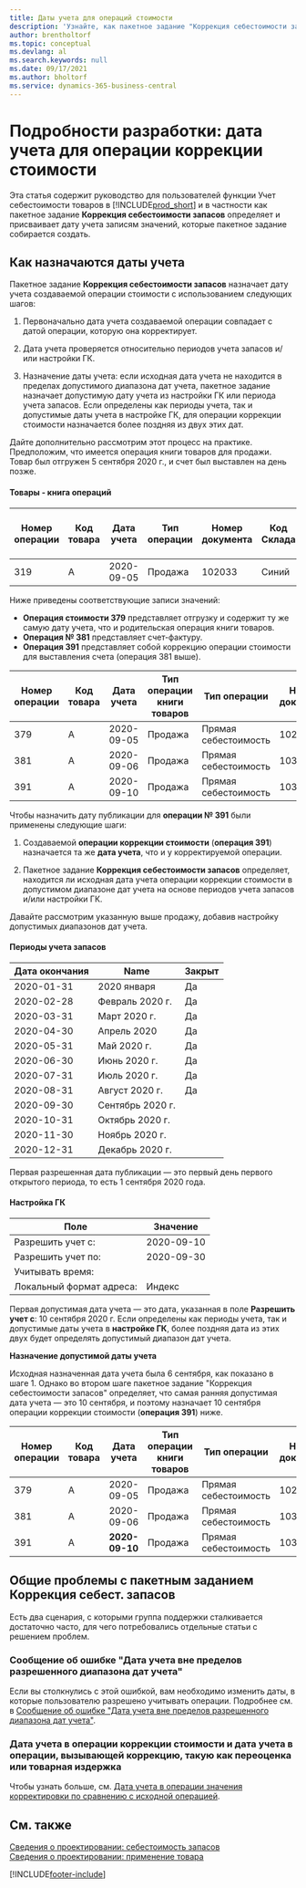 ```yaml
---
title: Даты учета для операций стоимости
description: 'Узнайте, как пакетное задание "Коррекция себестоимости запасов" идентифицирует и назначает дату учета операциям стоимости, которые пакетное задание собирается создать.'
author: brentholtorf
ms.topic: conceptual
ms.devlang: al
ms.search.keywords: null
ms.date: 09/17/2021
ms.author: bholtorf
ms.service: dynamics-365-business-central
---
```

# <a name="design-details-posting-date-on-adjustment-value-entry"></a>Подробности разработки: дата учета для операции коррекции стоимости

Эта статья содержит руководство для пользователей функции Учет себестоимости товаров в [!INCLUDE[prod_short](includes/prod_short.md)] и в частности как пакетное задание **Коррекция себестоимости запасов** определяет и присваивает дату учета записям значений, которые пакетное задание собирается создать.

## <a name="how-posting-dates-are-assigned"></a>Как назначаются даты учета

Пакетное задание **Коррекция себестоимости запасов** назначает дату учета создаваемой операции стоимости с использованием следующих шагов:  

1. Первоначально дата учета создаваемой операции совпадает с датой операции, которую она корректирует.  

2. Дата учета проверяется относительно периодов учета запасов и/или настройки ГК.  

3. Назначение даты учета: если исходная дата учета не находится в пределах допустимого диапазона дат учета, пакетное задание назначает допустимую дату учета из настройки ГК или периода учета запасов. Если определены как периоды учета, так и допустимые даты учета в настройке ГК, для операции коррекции стоимости назначается более поздняя из двух этих дат.  

Дайте дополнительно рассмотрим этот процесс на практике. Предположим, что имеется операция книги товаров для продажи. Товар был отгружен 5 сентября 2020 г., и счет был выставлен на день позже.  

#### <a name="item-ledger-entry"></a>Товары - книга операций

|Номер операции  |Код товара  |Дата учета  |Тип операции  | Номер документа |Код Склада  |количество;  |Сумма себестоимости (факт.)  |Кол-во по выст. счетам  |Остаток  |
|---------|---------|---------|---------|---------|---------|---------|---------|---------|---------|
|319     |А         |2020-09-05     |  Продажа       |102033     |  Синий       | -1    |    -11     |-1     |    0     |

Ниже приведены соответствующие записи значений:

- **Операция стоимости 379** представляет отгрузку и содержит ту же самую дату учета, что и родительская операция книги товаров.  
- **Операция № 381** представляет счет-фактуру.  
- **Операция 391** представляет собой коррекцию операции стоимости для выставления счета (операция 381 выше).  

|Номер операции  |Код товара  |Дата учета  |Тип операции книги товаров  |Тип операции  |Номер документа  |Номер товарной операции  |Код Склада  |Кол-во в товарной операции  |Кол-во по выст. счетам  |Сумма себестоимости (факт.)  |Сумма себестоимости (ожид.)  |Коррекция  |Применяемая операция  |Код источника  |
|---------|---------|---------|---------|---------|---------|---------|---------|---------|---------|--------|---------|---------|---------|---------|
|379     |  А       |    2020-09-05     |    Продажа     | Прямая себестоимость   | 102033        |319     | Синий        | -1       |0         |  0       |     -10   |Нет   |0    |Продажи          |
|381     |  А       |    2020-09-06     |    Продажа     | Прямая себестоимость   | 103022        |319     | Синий        |  0       |-1        |-10       |    10     | Нет  |0      |       Продажи   |
|391     |  А       |    2020-09-10     |    Продажа     | Прямая себестоимость   | 103022        |319     | Синий        |  0       |0         |-1        |    0     |Да   |    181   | КОРРЗАП   |

Чтобы назначить дату публикации для **операции № 391** были применены следующие шаги:

1. Создаваемой **операции коррекции стоимости** (**операция 391**) назначается та же **дата учета**, что и у корректируемой операции.

2. Пакетное задание **Коррекция себестоимости запасов** определяет, находится ли исходная дата учета операции коррекции стоимости в допустимом диапазоне дат учета на основе периодов учета запасов и/или настройки ГК.  

Давайте рассмотрим указанную выше продажу, добавив настройку допустимых диапазонов дат учета.  
  
#### <a name="inventory-periods"></a>Периоды учета запасов

|Дата окончания  |Name  |Закрыт  |
|---------|---------|---------|
|2020-01-31     |2020 января      |  Да    |
|2020-02-28     |Февраль 2020 г.     |  Да    |
|2020-03-31     |Март 2020 г.        |  Да    |
|2020-04-30     |Апрель 2020        |  Да    |
|2020-05-31     |Май 2020 г.        |  Да    |
|2020-06-30     |Июнь 2020 г.       |  Да    |
|2020-07-31     |Июль 2020 г.        |  Да    |
|2020-08-31     |Август 2020 г.     |  Да    |
|2020-09-30     |Сентябрь 2020 г.  |         |
|2020-10-31     |Октябрь 2020 г.    |         |
|2020-11-30     |Ноябрь 2020 г.   |         |
|2020-12-31     |Декабрь 2020 г.   |         |

Первая разрешенная дата публикации — это первый день первого открытого периода, то есть 1 сентября 2020 года.  

#### <a name="general-ledger-setup"></a>Настройка ГК

|Поле|Значение  |
|---------|---------|
|Разрешить учет с:  |  2020-09-10      |
|Разрешить учет по:    |  2020-09-30      |
|Учитывать время:       |         |
|Локальный формат адреса:|   Индекс      |  

Первая допустимая дата учета — это дата, указанная в поле **Разрешить учет с**: 10 сентября 2020 г. Если определены как периоды учета, так и допустимые даты учета в **настройке ГК**, более поздняя дата из этих двух будет определять допустимый диапазон дат учета.  

**Назначение допустимой даты учета**  

Исходная назначенная дата учета была 6 сентября, как показано в шаге 1. Однако во втором шаге пакетное задание "Коррекция себестоимости запасов" определяет, что самая ранняя допустимая дата учета — это 10 сентября, и поэтому назначает 10 сентября операции коррекции стоимости (**операция 391**) ниже.  


|Номер операции  |Код товара  |Дата учета  |Тип операции книги товаров  |Тип операции  |Номер документа  |Номер товарной операции  |Код Склада  |Кол-во в товарной операции  |Кол-во по выст. счетам  |Сумма себестоимости (факт.)  |Сумма себестоимости (ожид.)  |Коррекция  |Применяемая операция  |Код источника  |
|---------|---------|---------|---------|---------|---------|---------|---------|---------|---------|---------|---------|---------|---------|---------|
|379     |  А       |    2020-09-05     |    Продажа     | Прямая себестоимость   | 102033        |319     | Синий        | -1       |0         |  0       |     -10   |Нет   |0    |Продажи          |
|381     |  А       |    2020-09-06     |    Продажа     | Прямая себестоимость   | 103022        |319     | Синий        |  0       |-1        |-10       |    10     | Нет  |0      |       Продажи   |
|391     |  А       |    **2020-09-10**     |    Продажа     | Прямая себестоимость   | 103022        |319     | Синий        |  0       |0         |-1        |    0     |Да   |    181   | КОРРЗАП   |

## <a name="common-problems-with-the-adjust-cost---item-entries-batch-job"></a>Общие проблемы с пакетным заданием Коррекция себест. запасов

Есть два сценария, с которыми группа поддержки сталкивается достаточно часто, для чего потребовались отдельные статьи с решением проблем.

### <a name="error-message-posting-date-is-not-within-your-range-of-allowed-posting-dates"></a>Сообщение об ошибке "Дата учета вне пределов разрешенного диапазона дат учета"

Если вы столкнулись с этой ошибкой, вам необходимо изменить даты, в которые пользователю разрешено учитывать операции. Подробнее см. в [Сообщение об ошибке "Дата учета вне пределов разрешенного диапазона дат учета"](design-details-inventory-adjustment-value-entry-allowed-posting-dates.md).

### <a name="posting-date-on-adjustment-value-entry-versus-posting-date-on-entry-causing-the-adjustment-such-as-revaluation-or-item-charge"></a>Дата учета в операции коррекции стоимости и дата учета в операции, вызывающей коррекцию, такую как переоценка или товарная издержка

Чтобы узнать больше, см. [Дата учета в операции значения корректировки по сравнению с исходной операцией](design-details-inventory-adjustment-value-entry-source-entry.md).

## <a name="see-also"></a>См. также

[Сведения о проектировании: себестоимость запасов](design-details-inventory-costing.md)  
[Сведения о проектировании: применение товара](design-details-item-application.md)  

[!INCLUDE[footer-include](includes/footer-banner.md)]
